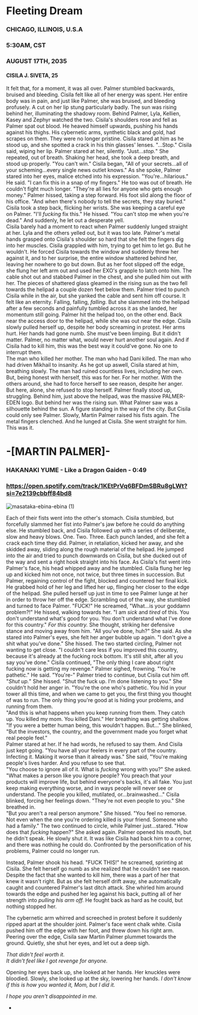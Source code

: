 # Fleeting Dream
### CHICAGO, ILLINOIS, U.S.A
### 5:30AM, CST
### AUGUST 17TH, 2035
#### CISILA J. SIVETA, 25

It felt that, for a moment, it was all over. Palmer stumbled backwards, bruised and bleeding. Cisila felt like all of her energy was spent. Her entire body was in pain, and just like Palmer, she was bruised, and bleeding profusely. A cut on her lip stung particularly badly. The sun was rising behind her, illuminating the shadowy room. Behind Palmer, Lyla, Kellien, Kasey and Zephyr watched the two. Cisila's shoulders rose and fell as Palmer spat out blood. He heaved himself upwards, pushing his hands against his thighs. His cybernetic arms, synthetic black and gold, had scrapes on them. They were no longer pristine. Cisila stared at him as he stood up, and she spotted a crack in his thin glasses' lenses. "...Stop." Cisila said, wiping her lip. Palmer stared at her, silently. "Just...*stop.*" She repeated, out of breath. Shaking her head, she took a deep breath, and stood up properly. "You can't win." Cisila began, "All of your secrets...all of your scheming...every single news outlet knows." As she spoke, Palmer stared into her eyes, malice etched into his expression. "You're...hilarious." He said. "I can fix this in a snap of my fingers." He too was out of breath. He couldn't fight much longer. "They're all lies for anyone who gets enough money." Palmer hissed, taking a step forward. His foot slid along the floor of his office. "And when there's nobody to tell the secrets, they stay buried." Cisila took a step back, flicking her wrists. She was keeping a careful eye on Palmer. "I'll *fucking* fix this." He hissed. "You can't stop me when you're dead." And suddenly, he let out a desperate yell. \
Cisila barely had a moment to react when Palmer suddenly lunged straight at her. Lyla and the others yelled out, but it was too late. Palmer's metal hands grasped onto Cisila's shoulder so hard that she felt the fingers dig into her muscles. Cisila grappled with him, trying to get him to let go. But he wouldn't. He forced Cisila towards the window and suddenly threw her against it, and to her surprise, the entire window shattered behind her, leaving her nowhere to go but down. But as her foot slipped off the edge, she flung her left arm out and used her EXO's grapple to latch onto him. The cable shot out and stabbed Palmer in the chest, and she pulled him out with her. The pieces of shattered glass gleamed in the rising sun as the two fell towards the helipad a couple dozen feet below them. Palmer tried to punch Cisila while in the air, but she yanked the cable and sent him off course. It felt like an eternity. Falling, falling, *falling.* But she slammed into the helipad after a few seconds and painfully tumbled across it as she landed, her momentum still going. Palmer hit the helipad too, on the other end. Back near the access door to the helipad, while she was out near the edge. Cisila slowly pulled herself up, despite her body screaming in protest. Her arms hurt. Her hands had gone numb. She must've been limping. But it didn't matter. Palmer, no matter what, would never hurt another soul again. And if Cisila had to kill him, this was the best way it could've gone. No one to interrupt them. \
The man who killed her mother. The man who had Dani killed. The man who had driven Mikhail to insanity. As he got up aswell, Cisila stared at him, breathing slowly. The man had ruined countless lives, including her own. But, being honest with herself, this was for her. For her mother. With the others around, she had to force herself to see reason, despite her anger. But here, alone, she refused to stop herself. Palmer finally stood up, struggling. Behind him, just above the helipad, was the massive PALMER-EDEN logo. But behind her was the rising sun. What Palmer saw was a silhouette behind the sun. A figure standing in the way of the city. But Cisila could only see Palmer. Slowly, Martin Palmer raised his fists again. The metal fingers clenched. And he lunged at Cisila. She went straight for him. This was it.

# -[MARTIN PALMER]-
### HAKANAKI YUME - Like a Dragon Gaiden - 0:49
### https://open.spotify.com/track/1KEtPrVq6BFDmSBRu8gLWt?si=7e2139cbbff84bd8
![masataka-ebina-ebina (1)](https://github.com/eviedense/CI.SI/assets/119713899/b9496e39-bf2e-4102-8eab-bf298a9a6af3)

Each of their fists went into the other's stomach. Cisila stumbled, but forcefully slammed her fist into Palmer's jaw before he could do anything else. He stumbled back, and Cisila followed up with a series of deliberate, slow and heavy blows. One. Two. Three. Each punch landed, and she felt a crack each time they did. Palmer, in retaliation, kicked her away, and she skidded away, sliding along the rough material of the helipad. He jumped into the air and tried to punch downwards on Cisila, but she ducked out of the way and sent a right hook straight into his face. As Cisila's fist went into Palmer's face, his head whipped away and he stumbled. Cisila flung her leg up and kicked him not once, not twice, but three times in succession. But Palmer, regaining control of the fight, blocked and countered her final kick. He grabbed hold of her leg and lifted her up, flinging her closer to the edge of the helipad. She pulled herself up just in time to see Palmer lunge at her in order to throw her off the edge. Scrambling out of the way, she stumbled and turned to face Palmer. "FUCK!" He screamed, "What...is your goddamn problem?!" He hissed, walking towards her. "I am *sick* and *tired* of this. You don't understand what's good for you. You don't understand what I've done for this country." *For this country.* She thought, striking her defensive stance and moving away from him. "All you've done, huh?" She said. As she stared into Palmer's eyes, she felt her anger bubble up again. "I don't give a shit what you've done." She hissed. The two started circling, Palmer not wanting to get close. "I couldn't care less if you improved this country, because it's already at the fucking rock bottom. It's still shit, after all you say you've done." Cisila continued, "The only thing I care about right fucking *now* is getting my revenge." Palmer sighed, frowning. "You're pathetic." He said. "You're-" Palmer tried to continue, but Cisila cut him off. "*Shut up.*" She hissed. "Shut the fuck up. I'm done listening to you." She couldn't hold her anger in. "You're the one who's pathetic. You hid in your tower all this time, and when we came to get you, the first thing you thought of was to run. The only thing you're good at is hiding your problems, and running from them. \
"And this is what happens when you keep running from them. They catch up. You killed my mom. You killed Dani." Her breathing was getting shallow. "If you were a better human being, this wouldn't happen. But..." She blinked, "But the investors, the country, and the government made you forget what real people feel." \
Palmer stared at her. If he had words, he refused to say them. And Cisila just kept going. "You have all your feelers in every part of the country. Infecting it. Making it worse than it already was." She said, "You're making people's lives harder. And you refuse to see that. \
"You choose to ignore all of it. What is *fucking* wrong with you?" She asked. "What makes a person like you ignore people? You preach that your products will improve life, but behind everyone's backs, it's all fake. You just keep making everything worse, and in ways people will never see or understand. The people you killed, mutilated, or...brainwashed..." Cisila blinked, forcing her feelings down. "They're not even people to you." She breathed in. \
"But *you* aren't a real person anymore." She hissed. "You feel no remorse. Not even when the one you're ordering killed is your friend. Someone who had a family." The two continued to circle, while Palmer just...stared. "How does that *fucking* happen?" She asked again. Palmer opened his mouth, but he didn't speak. He slowly shut it. It was like Cisila had back him to a corner, and there was nothing he could do. Confronted by the personification of his problems, Palmer could no longer run. 

Instead, Palmer shook his head. "FUCK THIS!" he screamed, sprinting at Cisila. She felt herself go numb as she realized that he couldn't see reason. Despite the fact that she wanted to kill him, there was a part of her that knew it wasn't right. But as she felt herself drift away, she automatically caught and countered Palmer's last ditch attack. She whirled him around towards the edge and pushed her leg against his back, putting all of her strength into *pulling his arm off.* He fought back as hard as he could, but nothing stopped her.

The cybernetic arm whirred and screeched in protest before it suddenly ripped apart at the shoulder joint. Palmer's face went chalk white. Cisila pushed him off the edge with her foot, and threw down his right arm. \
Peering over the edge, Cisila saw Martin Palmer plummet towards the ground. Quietly, she shut her eyes, and let out a deep sigh.

*That didn't feel worth it.* \
*It didn't feel like I got revenge for anyone.*

Opening her eyes back up, she looked at her hands. Her knuckles were bloodied. Slowly, she looked up at the sky, lowering her hands. *I don't know if this is how you wanted it, Mom, but I did it.*

*I hope you aren't disappointed in me.*

-
